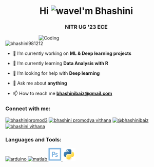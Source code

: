 <h1 align="center">Hi  <img alt="wave" src="https://emojis.slackmojis.com/emojis/images/1570211625/6611/wave-animated.gif?1570211625" width="35">I'm Bhashini</h1>
<h3 align="center">NITR UG '23 ECE</h3>
<img align="right" alt="Coding" width="400" src="https://camo.githubusercontent.com/922afe93aa76083f12fbdc963df455549b7c58d6e323ea8dd146ebd378e09957/68747470733a2f2f6d65646961302e67697068792e636f6d2f6d656469612f6636686e68486b6b7338626b346a776a68332f67697068792e676966")
<p align="left"> <img src="https://komarev.com/ghpvc/?username=bhashini981212&label=Profile%20views&color=0e75b6&style=flat" alt="bhashini981212" /> </p>


- 🔭 I’m currently working on **ML & Deep learning projects**

- 🌱 I’m currently learning **Data Analysis with R**

- 🤝 I’m looking for help with **Deep learning**

- 💬 Ask me about **anything**

- 📫 How to reach me **bhashinibaiz@gmail.com**


<h3 align="left">Connect with me:</h3>
<p align="left">
<a href="https://twitter.com/bhashinipromod3" target="blank"><img align="center" src="https://raw.githubusercontent.com/rahuldkjain/github-profile-readme-generator/master/src/images/icons/Social/twitter.svg" alt="bhashinipromod3" height="30" width="40" /></a>
<a href="https://linkedin.com/in/bhashini promodya vithana" target="blank"><img align="center" src="https://raw.githubusercontent.com/rahuldkjain/github-profile-readme-generator/master/src/images/icons/Social/linked-in-alt.svg" alt="bhashini promodya vithana" height="30" width="40" /></a>
<a href="https://medium.com/@bhashinibaiz" target="blank"><img align="center" src="https://raw.githubusercontent.com/rahuldkjain/github-profile-readme-generator/master/src/images/icons/Social/medium.svg" alt="@bhashinibaiz" height="30" width="40" /></a>
<a href="https://www.hackerrank.com/bhashini vithana" target="blank"><img align="center" src="https://raw.githubusercontent.com/rahuldkjain/github-profile-readme-generator/master/src/images/icons/Social/hackerrank.svg" alt="bhashini vithana" height="30" width="40" /></a>
</p>



<h3 align="left">Languages and Tools:</h3>

<p align="left"> <a href="https://www.arduino.cc/" target="_blank" rel="noreferrer"> <img src="https://cdn.worldvectorlogo.com/logos/arduino-1.svg" alt="arduino" width="40" height="40"/> </a> <a href="https://www.mathworks.com/" target="_blank" rel="noreferrer"> <img src="https://upload.wikimedia.org/wikipedia/commons/2/21/Matlab_Logo.png" alt="matlab" width="40" height="40"/> </a> <a href="https://www.photoshop.com/en" target="_blank" rel="noreferrer"> <img src="https://raw.githubusercontent.com/devicons/devicon/master/icons/photoshop/photoshop-line.svg" alt="photoshop" width="40" height="40"/> </a> <a href="https://www.python.org" target="_blank" rel="noreferrer"> <img src="https://raw.githubusercontent.com/devicons/devicon/master/icons/python/python-original.svg" alt="python" width="40" height="40"/> </a> </p>
